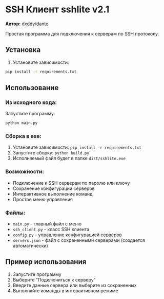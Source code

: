 # SSH Клиент sshlite v2.1

**Автор:** dxddy/dante

Простая программа для подключения к серверам по SSH протоколу.

## Установка

1. Установите зависимости:
```bash
pip install -r requirements.txt
```

## Использование

### Из исходного кода:
Запустите программу:
```bash
python main.py
```

### Сборка в exe:
1. Установите зависимости: `pip install -r requirements.txt`
2. Запустите сборку: `python build.py`
3. Исполняемый файл будет в папке `dist/sshlite.exe`

### Возможности:
- Подключение к SSH серверам по паролю или ключу
- Сохранение конфигурации серверов
- Интерактивное выполнение команд
- Простое меню управления

### Файлы:
- `main.py` - главный файл с меню
- `ssh_client.py` - класс SSH клиента
- `config.py` - управление конфигурацией серверов
- `servers.json` - файл с сохраненными серверами (создается автоматически)

## Пример использования

1. Запустите программу
2. Выберите "Подключиться к серверу"
3. Введите данные сервера или выберите из сохраненных
4. Выполняйте команды в интерактивном режиме